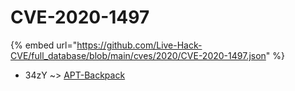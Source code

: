 # CVE-2020-1497
{% embed url="https://github.com/Live-Hack-CVE/full_database/blob/main/cves/2020/CVE-2020-1497.json" %}

* 34zY ~> [APT-Backpack](https://www.alice-snow.ru/2020/database/cve-2020-1497/apt-backpack-34zy)